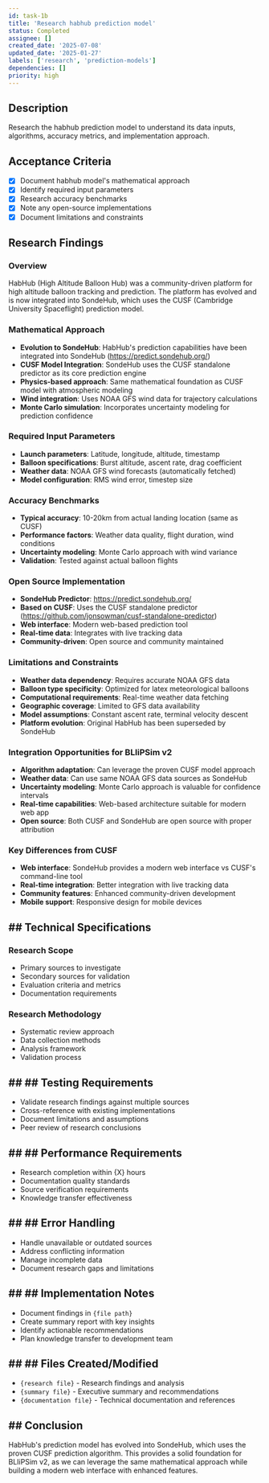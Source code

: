 ```yaml
---
id: task-1b
title: 'Research habhub prediction model'
status: Completed
assignee: []
created_date: '2025-07-08'
updated_date: '2025-01-27'
labels: ['research', 'prediction-models']
dependencies: []
priority: high
---
```


## Description

Research the habhub prediction model to understand its data inputs, algorithms, accuracy metrics, and implementation approach.

## Acceptance Criteria
- [x] Document habhub model's mathematical approach
- [x] Identify required input parameters
- [x] Research accuracy benchmarks
- [x] Note any open-source implementations
- [x] Document limitations and constraints

## Research Findings

### Overview
HabHub (High Altitude Balloon Hub) was a community-driven platform for high altitude balloon tracking and prediction. The platform has evolved and is now integrated into SondeHub, which uses the CUSF (Cambridge University Spaceflight) prediction model.

### Mathematical Approach
- **Evolution to SondeHub**: HabHub's prediction capabilities have been integrated into SondeHub (https://predict.sondehub.org/)
- **CUSF Model Integration**: SondeHub uses the CUSF standalone predictor as its core prediction engine
- **Physics-based approach**: Same mathematical foundation as CUSF model with atmospheric modeling
- **Wind integration**: Uses NOAA GFS wind data for trajectory calculations
- **Monte Carlo simulation**: Incorporates uncertainty modeling for prediction confidence

### Required Input Parameters
- **Launch parameters**: Latitude, longitude, altitude, timestamp
- **Balloon specifications**: Burst altitude, ascent rate, drag coefficient
- **Weather data**: NOAA GFS wind forecasts (automatically fetched)
- **Model configuration**: RMS wind error, timestep size

### Accuracy Benchmarks
- **Typical accuracy**: 10-20km from actual landing location (same as CUSF)
- **Performance factors**: Weather data quality, flight duration, wind conditions
- **Uncertainty modeling**: Monte Carlo approach with wind variance
- **Validation**: Tested against actual balloon flights

### Open Source Implementation
- **SondeHub Predictor**: https://predict.sondehub.org/
- **Based on CUSF**: Uses the CUSF standalone predictor (https://github.com/jonsowman/cusf-standalone-predictor)
- **Web interface**: Modern web-based prediction tool
- **Real-time data**: Integrates with live tracking data
- **Community-driven**: Open source and community maintained

### Limitations and Constraints
- **Weather data dependency**: Requires accurate NOAA GFS data
- **Balloon type specificity**: Optimized for latex meteorological balloons
- **Computational requirements**: Real-time weather data fetching
- **Geographic coverage**: Limited to GFS data availability
- **Model assumptions**: Constant ascent rate, terminal velocity descent
- **Platform evolution**: Original HabHub has been superseded by SondeHub

### Integration Opportunities for BLIiPSim v2
- **Algorithm adaptation**: Can leverage the proven CUSF model approach
- **Weather data**: Can use same NOAA GFS data sources as SondeHub
- **Uncertainty modeling**: Monte Carlo approach is valuable for confidence intervals
- **Real-time capabilities**: Web-based architecture suitable for modern web app
- **Open source**: Both CUSF and SondeHub are open source with proper attribution

### Key Differences from CUSF
- **Web interface**: SondeHub provides a modern web interface vs CUSF's command-line tool
- **Real-time integration**: Better integration with live tracking data
- **Community features**: Enhanced community-driven development
- **Mobile support**: Responsive design for mobile devices

## ## Technical Specifications

### Research Scope
- Primary sources to investigate
- Secondary sources for validation
- Evaluation criteria and metrics
- Documentation requirements

### Research Methodology
- Systematic review approach
- Data collection methods
- Analysis framework
- Validation process

## ## ## Testing Requirements
- Validate research findings against multiple sources
- Cross-reference with existing implementations
- Document limitations and assumptions
- Peer review of research conclusions

## ## ## Performance Requirements
- Research completion within {X} hours
- Documentation quality standards
- Source verification requirements
- Knowledge transfer effectiveness

## ## ## Error Handling
- Handle unavailable or outdated sources
- Address conflicting information
- Manage incomplete data
- Document research gaps and limitations

## ## ## Implementation Notes
- Document findings in `{file path}`
- Create summary report with key insights
- Identify actionable recommendations
- Plan knowledge transfer to development team

## ## ## Files Created/Modified
- `{research file}` - Research findings and analysis
- `{summary file}` - Executive summary and recommendations
- `{documentation file}` - Technical documentation and references

## ## Conclusion
HabHub's prediction model has evolved into SondeHub, which uses the proven CUSF prediction algorithm. This provides a solid foundation for BLIiPSim v2, as we can leverage the same mathematical approach while building a modern web interface with enhanced features. 